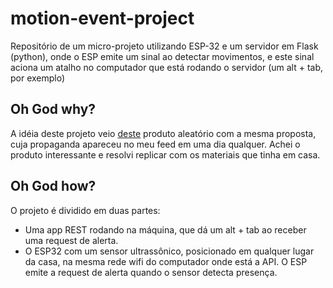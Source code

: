 # motion-event-project
Repositório de um micro-projeto utilizando ESP-32 e um servidor em Flask (python), onde o ESP emite um sinal ao detectar movimentos, e este sinal aciona um atalho no computador que está rodando o servidor (um alt + tab, por exemplo)

## Oh God why?
A idéia deste projeto veio [deste](https://www.tindie.com/products/dekuNukem/daytripper-hide-my-windows-laser-tripwire/) produto aleatório com a mesma proposta, cuja propaganda apareceu no meu feed em uma dia qualquer. Achei o produto interessante e resolvi replicar com os materiais que tinha em casa.

## Oh God how?
O projeto é dividido em duas partes:
- Uma app REST rodando na máquina, que dá um alt + tab ao receber uma request de alerta.
- O ESP32 com um sensor ultrassônico, posicionado em qualquer lugar da casa, na mesma rede wifi do computador onde está a API. O ESP emite a request de alerta quando o sensor detecta presença.
